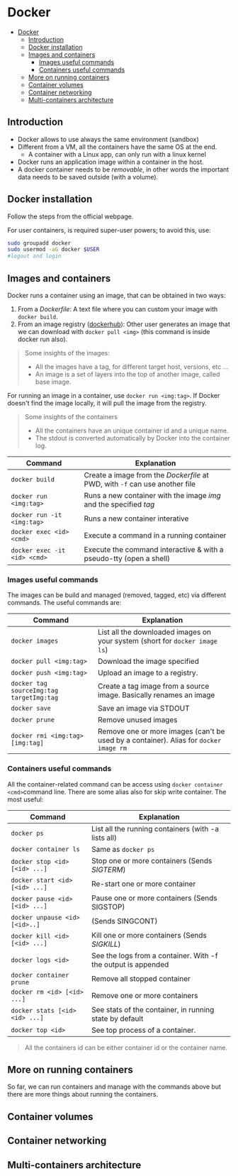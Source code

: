 # Docker
- [Docker](#docker)
  - [Introduction](#introduction)
  - [Docker installation](#docker-installation)
  - [Images and containers](#images-and-containers)
    - [Images useful commands](#images-useful-commands)
    - [Containers useful commands](#containers-useful-commands)
  - [More on running containers](#more-on-running-containers)
  - [Container volumes](#container-volumes)
  - [Container networking](#container-networking)
  - [Multi-containers architecture](#multi-containers-architecture)

## Introduction
* Docker allows to use always the same environment (sandbox)
* Different from a VM, all the containers have the same OS at the end.
  * A container with a Linux app, can only run with a linux kernel
* Docker runs an application image within a container in the host.
* A docker container needs to be *removable*, in other words the important data needs to be saved outside (with a volume).

## Docker installation

Follow the steps from the official webpage.

For user containers, is required super-user powers; to avoid this, use:
```bash
sudo groupadd docker
sudo usermod -aG docker $USER
#logout and login
```

## Images and containers

Docker runs a container using an image, that can be obtained in two ways:
1. From a *Dockerfile*: A text file where you can custom your image with `docker build`.
2. From an image registry ([dockerhub](https://hub.docker.com)): Other user generates an image that we can download with `docker pull <img>` (this command is inside docker run also).

> Some insights of the images:
> * All the images have a tag, for different target host, versions, etc ...
> * An image is a set of layers into the top of another image, called base image.

For running an image in a container, use `docker run <img:tag>`. If Docker doesn't find the image locally, it will pull the image from the registry. 

>Some insights of the containers
>* All the containers have an unique container id and a unique name.
>* The stdout is converted automatically by Docker into the container log.

| Command                      | Explanation                                                  |
| ---------------------------- | ------------------------------------------------------------ |
| `docker build`               | Create a image from the *Dockerfile* at PWD, with `-f` can use another file |
| `docker run <img:tag>`       | Runs a new container with the image *img* and the specified *tag* |
| `docker run -it <img:tag>`   | Runs a new container interative |
| `docker exec <id> <cmd>`     | Execute a command in a running container                     |
| `docker exec -it <id> <cmd>` | Execute the command interactive & with a pseudo-tty (open a shell) |

### Images useful commands

The images can be build and managed (removed, tagged, etc) via different commands. The useful commands are:

| Command                                  | Explanation                                                  |
| ---------------------------------------- | ------------------------------------------------------------ |
| `docker images`                          | List all the downloaded images on your system (short for `docker image ls`) |
| `docker pull <img:tag>`                  | Download the image specified                                 |
| `docker push <img:tag>`                  | Upload an image to a registry.                               |
| `docker tag sourceImg:tag targetImg:tag` | Create a tag image from a source image. Basically renames an image |
| `docker save`                            | Save an image via STDOUT                                     |
| `docker prune`                           | Remove unused images                                         |
| `docker rmi <img:tag> [img:tag]`         | Remove one or more images (can't be used by a container). Alias for `docker image rm` |

### Containers useful commands

All the container-related command can be access using `docker container <cmd>`command line. There are some alias also for skip write container. The most useful:

| Command                        | Explanation                                                  |
| ------------------------------ | ------------------------------------------------------------ |
| `docker ps`                    | List all the running containers (with -a lists all)          |
| `docker container ls`          | Same as `docker ps`                                          |
| `docker stop <id> [<id> ...]`  | Stop one or more containers (Sends *SIGTERM*)                |
| `docker start <id> [<id> ...]` | Re-start one or more container                               |
| `docker pause <id> [<id> ...]` | Pause one or more containers (Sends SIGSTOP)                 |
| `docker unpause <id> [<id>..]` | (Sends SINGCONT)                                             |
| `docker kill <id> [<id> ...]`  | Kill one or more containers (Sends *SIGKILL*)                |
| `docker logs <id>`             | See the logs from a container. With -f the output is appended |
| `docker container prune`       | Remove all stopped container                                 |
| `docker rm <id> [<id> ...]`    | Remove one or more containers                                |
| `docker stats [<id> <id> ...]` | See stats of the container, in running state by default      |
| `docker top <id>`              | See top process of a container.                              |

> All the containers id can be either container id or the container name.

## More on running containers

So far, we can run containers and manage with the commands above but there are more things about running the containers.



## Container volumes



## Container networking



## Multi-containers architecture
